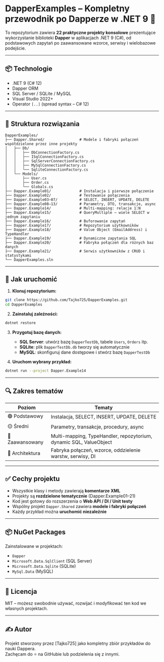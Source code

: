 # DapperExamples – Kompletny przewodnik po Dapperze w .NET 9 🚀

To repozytorium zawiera **22 praktyczne projekty konsolowe** prezentujące wykorzystanie biblioteki **Dapper** w aplikacjach .NET 9 (C#), od podstawowych zapytań po zaawansowane wzorce, serwisy i wielobazowe podejście.

---

## 📦 Technologie

- .NET 9 (C# 12)
- Dapper ORM
- SQL Server / SQLite / MySQL
- Visual Studio 2022+
- Operator `[..]` (spread syntax – C# 12)

---

## 📁 Struktura rozwiązania

```
DapperExamples/
├── Dapper.Shared/                # Modele i fabryki połączeń współdzielone przez inne projekty
│   ├── Db/
│   │   ├── DbConnectionFactory.cs
│   │   ├── ISqlConnectionFactory.cs
│   │   ├── SqlServerConnectionFactory.cs
│   │   ├── MySqlConnectionFactory.cs
│   │   └── SqliteConnectionFactory.cs
│   └── Models/
│       ├── User.cs
│       ├── Order.cs
│       └── Globals.cs
├── Dapper.Example01/             # Instalacja i pierwsze połączenie
├── Dapper.Example02/             # Testowanie połączenia
├── Dapper.Example03–07/          # SELECT, INSERT, UPDATE, DELETE
├── Dapper.Example08–13/          # Parametry, DTO, transakcje, async
├── Dapper.Example14/             # Multi-mapping: relacje 1:N
├── Dapper.Example15/             # QueryMultiple – wiele SELECT w jednym zapytaniu
├── Dapper.Example16/             # Buforowanie zapytań
├── Dapper.Example17/             # Repozytorium użytkowników
├── Dapper.Example18/             # Value Object (EmailAddress) i TypeHandler
├── Dapper.Example19/             # Dynamiczne zapytania SQL
├── Dapper.Example20/             # Fabryka połączeń dla różnych baz danych
├── Dapper.Example21/             # Serwis użytkowników z CRUD i statystykami
└── DapperExamples.sln
```

---

## 🚀 Jak uruchomić

1. **Klonuj repozytorium:**

```bash
git clone https://github.com/Tajko725/DapperExamples.git
cd DapperExamples
```

2. **Zainstaluj zależności:**

```bash
dotnet restore
```

3. **Przygotuj bazę danych:**
   - **SQL Server**: utwórz bazę `DapperTestDb`, tabele `Users`, `Orders` itp.
   - **SQLite**: plik `DapperTestDb.db` tworzy się automatycznie
   - **MySQL**: skonfiguruj dane dostępowe i stwórz bazę `DapperTestDb`

4. **Uruchom wybrany przykład:**

```bash
dotnet run --project Dapper.Example14
```

---

## 🔍 Zakres tematów

| Poziom        | Tematy                                                                 |
|---------------|------------------------------------------------------------------------|
| 🟢 Podstawowy  | Instalacja, SELECT, INSERT, UPDATE, DELETE                            |
| 🟡 Średni      | Parametry, transakcje, procedury, async                               |
| 🔵 Zaawansowany| Multi-mapping, TypeHandler, repozytorium, dynamic SQL, ValueObject    |
| 🧠 Architektura| Fabryka połączeń, wzorce, oddzielenie warstw, serwisy, DI             |

---

## ✅ Cechy projektu

- Wszystkie klasy i metody zawierają **komentarze XML**
- Projekty są **rozdzielone tematycznie** (Dapper.Example01–21)
- Kod jest gotowy do rozszerzenia o **Web API / DI / Unit testy**
- Wspólny projekt `Dapper.Shared` zawiera **modele i fabryki połączeń**
- Każdy przykład można **uruchomić niezależnie**

---

## 📦 NuGet Packages

Zainstalowane w projektach:

- `Dapper`
- `Microsoft.Data.SqlClient` (SQL Server)
- `Microsoft.Data.Sqlite` (SQLite)
- `MySql.Data` (MySQL)

---

## 📄 Licencja

MIT – możesz swobodnie używać, rozwijać i modyfikować ten kod we własnych projektach.

---

## ✍️ Autor

Projekt stworzony przez [Tajko725] jako kompletny zbiór przykładów do nauki Dappera.  
Zachęcam do ⭐ na GitHubie lub podzielenia się z innymi.
